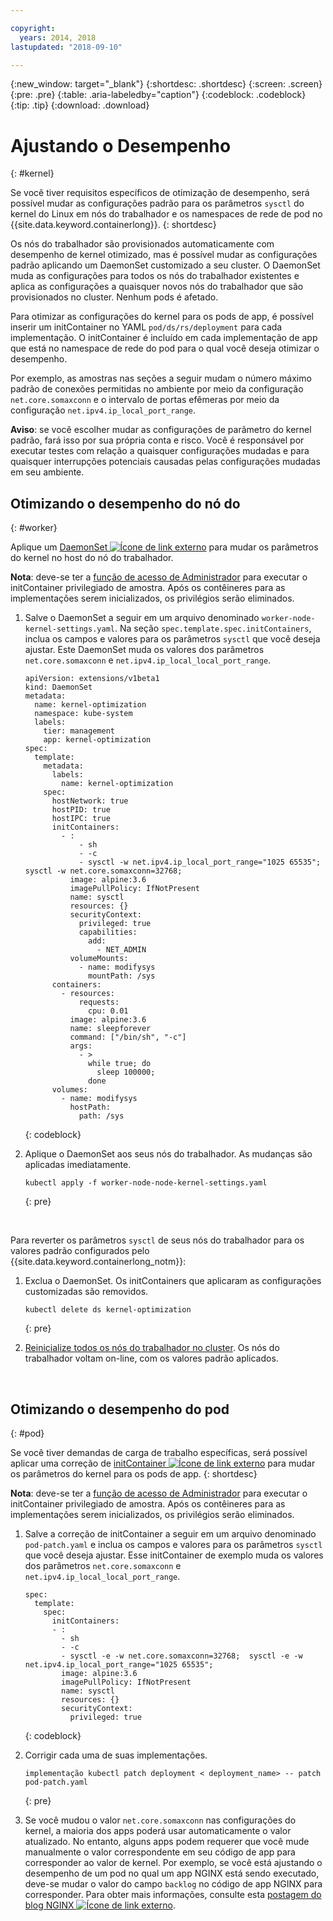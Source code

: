 ```yaml
---

copyright:
  years: 2014, 2018
lastupdated: "2018-09-10"

---
```


{:new_window: target="_blank"}
{:shortdesc: .shortdesc}
{:screen: .screen}
{:pre: .pre}
{:table: .aria-labeledby="caption"}
{:codeblock: .codeblock}
{:tip: .tip}
{:download: .download}

# Ajustando o Desempenho
{: #kernel}

Se você tiver requisitos específicos de otimização de desempenho, será possível mudar as configurações padrão para os parâmetros `sysctl` do kernel do Linux em nós do trabalhador e os namespaces de rede de pod no {{site.data.keyword.containerlong}}.
{: shortdesc}

Os nós do trabalhador são provisionados automaticamente com desempenho de kernel otimizado, mas é possível mudar as configurações padrão aplicando um DaemonSet customizado a seu cluster. O DaemonSet muda as configurações para todos os nós do trabalhador existentes e aplica as configurações a quaisquer novos nós do trabalhador que são provisionados no cluster. Nenhum pods é afetado.

Para otimizar as configurações do kernel para os pods de app, é possível inserir um initContainer no YAML `pod/ds/rs/deployment` para cada implementação. O initContainer é incluído em cada implementação de app que está no namespace de rede do pod para o qual você deseja otimizar o desempenho.

Por exemplo, as amostras nas seções a seguir mudam o número máximo padrão de conexões permitidas no ambiente por meio da configuração `net.core.somaxconn` e o intervalo de portas efêmeras por meio da configuração `net.ipv4.ip_local_port_range`.

**Aviso**: se você escolher mudar as configurações de parâmetro do kernel padrão, fará isso por sua própria conta e risco. Você é responsável por executar testes com relação a quaisquer configurações mudadas e para quaisquer interrupções potenciais causadas pelas configurações mudadas em seu ambiente.

## Otimizando o desempenho do nó do
{: #worker}

Aplique um [DaemonSet ![Ícone de link externo](../icons/launch-glyph.svg "Ícone de link externo")](https://kubernetes.io/docs/concepts/workloads/controllers/daemonset/) para mudar os parâmetros do kernel no host do nó do trabalhador.

**Nota**: deve-se ter a [função de acesso de Administrador](cs_users.html#user-roles) para executar o initContainer privilegiado de amostra. Após os contêineres para as implementações serem inicializados, os privilégios serão eliminados.

1. Salve o DaemonSet a seguir em um arquivo denominado `worker-node-kernel-settings.yaml`. Na seção `spec.template.spec.initContainers`, inclua os campos e valores para os parâmetros `sysctl` que você deseja ajustar. Este DaemonSet muda os valores dos parâmetros `net.core.somaxconn` e `net.ipv4.ip_local_local_port_range`.
    ```
    apiVersion: extensions/v1beta1
    kind: DaemonSet
    metadata:
      name: kernel-optimization
      namespace: kube-system
      labels:
        tier: management
        app: kernel-optimization
    spec:
      template:
        metadata:
          labels:
            name: kernel-optimization
        spec:
          hostNetwork: true
          hostPID: true
          hostIPC: true
          initContainers:
            - :
                - sh
                - -c
                - sysctl -w net.ipv4.ip_local_port_range="1025 65535"; sysctl -w net.core.somaxconn=32768;
              image: alpine:3.6
              imagePullPolicy: IfNotPresent
              name: sysctl
              resources: {}
              securityContext:
                privileged: true
                capabilities:
                  add:
                    - NET_ADMIN
              volumeMounts:
                - name: modifysys
                  mountPath: /sys
          containers:
            - resources:
                requests:
                  cpu: 0.01
              image: alpine:3.6
              name: sleepforever
              command: ["/bin/sh", "-c"]
              args:
                - >
                  while true; do
                    sleep 100000;
                  done
          volumes:
            - name: modifysys
              hostPath:
                path: /sys
    ```
    {: codeblock}

2. Aplique o DaemonSet aos seus nós do trabalhador. As mudanças são aplicadas imediatamente.
    ```
    kubectl apply -f worker-node-node-kernel-settings.yaml
    ```
    {: pre}

<br />

Para reverter os parâmetros `sysctl` de seus nós do trabalhador para os valores padrão configurados pelo {{site.data.keyword.containerlong_notm}}:

1. Exclua o DaemonSet. Os initContainers que aplicaram as configurações customizadas são removidos.
    ```
    kubectl delete ds kernel-optimization
    ```
    {: pre}

2. [Reinicialize todos os nós do trabalhador no cluster](cs_cli_reference.html#cs_worker_reboot). Os nós do trabalhador voltam on-line, com os valores padrão aplicados.

<br />


## Otimizando o desempenho do pod
{: #pod}

Se você tiver demandas de carga de trabalho específicas, será possível aplicar uma correção de [initContainer ![Ícone de link externo](../icons/launch-glyph.svg "Ícone de link externo")](https://kubernetes.io/docs/concepts/workloads/pods/init-containers/) para mudar os parâmetros do kernel para os pods de app.
{: shortdesc}

**Nota**: deve-se ter a [função de acesso de Administrador](cs_users.html#user-roles) para executar o initContainer privilegiado de amostra. Após os contêineres para as implementações serem inicializados, os privilégios serão eliminados.

1. Salve a correção de initContainer a seguir em um arquivo denominado `pod-patch.yaml` e inclua os campos e valores para os parâmetros `sysctl` que você deseja ajustar. Esse initContainer de exemplo muda os valores dos parâmetros `net.core.somaxconn` e `net.ipv4.ip_local_local_port_range`.
    ```
    spec:
      template:
        spec:
          initContainers:
          - :
            - sh
            - -c
            - sysctl -e -w net.core.somaxconn=32768;  sysctl -e -w net.ipv4.ip_local_port_range="1025 65535";
            image: alpine:3.6
            imagePullPolicy: IfNotPresent
            name: sysctl
            resources: {}
            securityContext:
              privileged: true
    ```
    {: codeblock}

2. Corrigir cada uma de suas implementações.
    ```
    implementação kubectl patch deployment < deployment_name> -- patch pod-patch.yaml
    ```
    {: pre}

3. Se você mudou o valor `net.core.somaxconn` nas configurações do kernel, a maioria dos apps poderá usar automaticamente o valor atualizado. No entanto, alguns apps podem requerer que você mude manualmente o valor correspondente em seu código de app para corresponder ao valor de kernel. Por exemplo, se você está ajustando o desempenho de um pod no qual um app NGINX está sendo executado, deve-se mudar o valor do campo `backlog` no código de app NGINX para corresponder. Para obter mais informações, consulte esta [postagem do blog NGINX ![Ícone de link externo](../icons/launch-glyph.svg "Ícone de link externo")](https://www.nginx.com/blog/tuning-nginx/).
